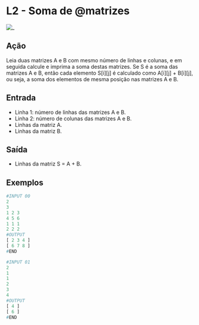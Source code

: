 # L2 - Soma de @matrizes

![_](https://raw.githubusercontent.com/qxcodefup/arcade/master/base/matrizes/cover.jpg)

## Ação

Leia duas matrizes A e B com mesmo número de linhas e colunas, e em seguida calcule e imprima a soma destas matrizes. Se S é a soma das matrizes A e B, então cada elemento S\[i\]\[j\] é calculado como A\[i\]\[j\] + B\[i\]\[j\], ou seja, a soma dos elementos de mesma posição nas matrizes A e B.

## Entrada

- Linha 1: número de linhas das matrizes A e B.  
- Linha 2: número de colunas das matrizes A e B.  
- Linhas da matriz A.  
- Linhas da matriz B.

## Saída

- Linhas da matriz S = A + B.

## Exemplos

``` py
#INPUT 00
2
3
1 2 3
4 5 6
1 1 1
2 2 2
#OUTPUT
[ 2 3 4 ]
[ 6 7 8 ]
#END

#INPUT 01
2
1
1
2
3
4
#OUTPUT
[ 4 ]
[ 6 ]
#END
```
